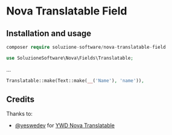 # Nova Translatable Field

## Installation and usage

``` php
composer require soluzione-software/nova-translatable-field
```

``` php
use SoluzioneSoftware\Nova\Fields\Translatable;
```

...

``` php
Translatable::make(Text::make(__('Name'), 'name')),
```

## Credits
Thanks to:
- [@yeswedev](https://framagit.org/yeswedev) for [YWD Nova Translatable](https://framagit.org/yeswedev/ywd_nova-translatable)

